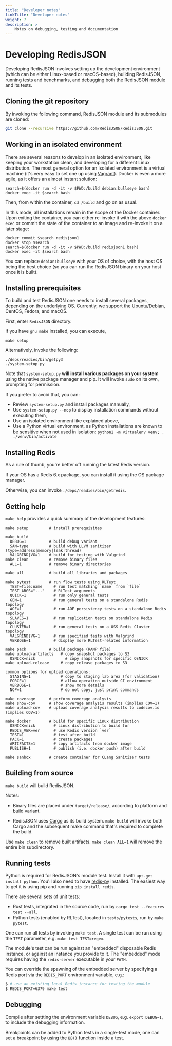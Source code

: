 ```yaml
---
title: "Developer notes"
linkTitle: "Developer notes"
weight: 7
description: >
    Notes on debugging, testing and documentation
---
```


# Developing RedisJSON

Developing RedisJSON involves setting up the development environment (which can be either Linux-based or macOS-based), building RedisJSON, running tests and benchmarks, and debugging both the RedisJSON module and its tests.

## Cloning the git repository
By invoking the following command, RedisJSON module and its submodules are cloned:
```sh
git clone --recursive https://github.com/RedisJSON/RedisJSON.git
```
## Working in an isolated environment
There are several reasons to develop in an isolated environment, like keeping your workstation clean, and developing for a different Linux distribution.
The most general option for an isolated environment is a virtual machine (it's very easy to set one up using [Vagrant](https://www.vagrantup.com)).
Docker is even a more agile, as it offers an almost instant solution:

```
search=$(docker run -d -it -v $PWD:/build debian:bullseye bash)
docker exec -it $search bash
```
Then, from within the container, ```cd /build``` and go on as usual.

In this mode, all installations remain in the scope of the Docker container.
Upon exiting the container, you can either re-invoke it with the above ```docker exec``` or commit the state of the container to an image and re-invoke it on a later stage:

```
docker commit $search redisjson1
docker stop $search
search=$(docker run -d -it -v $PWD:/build redisjson1 bash)
docker exec -it $search bash
```

You can replace `debian:bullseye` with your OS of choice, with the host OS being the best choice (so you can run the RedisJSON binary on your host once it is built).

## Installing prerequisites

To build and test RedisJSON one needs to install several packages, depending on the underlying OS. Currently, we support the Ubuntu/Debian, CentOS, Fedora, and macOS.

First, enter `RedisJSON` directory.

If you have ```gnu make``` installed, you can execute,

```
make setup
```
Alternatively, invoke the following:

```
./deps/readies/bin/getpy3
./system-setup.py
```
Note that ```system-setup.py``` **will install various packages on your system** using the native package manager and pip. It will invoke `sudo` on its own, prompting for permission.

If you prefer to avoid that, you can:

* Review `system-setup.py` and install packages manually,
* Use `system-setup.py --nop` to display installation commands without executing them,
* Use an isolated environment like explained above,
* Use a Python virtual environment, as Python installations are known to be sensitive when not used in isolation: `python2 -m virtualenv venv; . ./venv/bin/activate`

## Installing Redis
As a rule of thumb, you're better off running the latest Redis version.

If your OS has a Redis 6.x package, you can install it using the OS package manager.

Otherwise, you can invoke ```./deps/readies/bin/getredis```.

## Getting help
```make help``` provides a quick summary of the development features:

```
make setup         # install prerequisites

make build
  DEBUG=1          # build debug variant
  SAN=type         # build with LLVM sanitizer (type=address|memory|leak|thread)
  VALGRIND|VG=1    # build for testing with Valgrind
make clean         # remove binary files
  ALL=1            # remove binary directories

make all           # build all libraries and packages

make pytest        # run flow tests using RLTest
  TEST=file:name     # run test matching `name` from `file`
  TEST_ARGS="..."    # RLTest arguments
  QUICK=1            # run only general tests
  GEN=1              # run general tests on a standalone Redis topology
  AOF=1              # run AOF persistency tests on a standalone Redis topology
  SLAVES=1           # run replication tests on standalone Redis topology
  CLUSTER=1          # run general tests on a OSS Redis Cluster topology
  VALGRIND|VG=1      # run specified tests with Valgrind
  VERBOSE=1          # display more RLTest-related information

make pack          # build package (RAMP file)
make upload-artifacts   # copy snapshot packages to S3
  OSNICK=nick             # copy snapshots for specific OSNICK
make upload-release     # copy release packages to S3

common options for upload operations:
  STAGING=1             # copy to staging lab area (for validation)
  FORCE=1               # allow operation outside CI environment
  VERBOSE=1             # show more details
  NOP=1                 # do not copy, just print commands

make coverage      # perform coverage analysis
make show-cov      # show coverage analysis results (implies COV=1)
make upload-cov    # upload coverage analysis results to codecov.io (implies COV=1)

make docker        # build for specific Linux distribution
  OSNICK=nick        # Linux distribution to build for
  REDIS_VER=ver      # use Redis version `ver`
  TEST=1             # test after build
  PACK=1             # create packages
  ARTIFACTS=1        # copy artifacts from docker image
  PUBLISH=1          # publish (i.e. docker push) after build

make sanbox        # create container for CLang Sanitizer tests
```

## Building from source
```make build``` will build RedisJSON.

Notes:

* Binary files are placed under `target/release/`, according to platform and build variant.

* RedisJSON uses [Cargo](https://github.com/rust-lang/cargo) as its build system. ```make build``` will invoke both Cargo and the subsequent make command that's required to complete the build.

Use ```make clean``` to remove built artifacts. ```make clean ALL=1``` will remove the entire bin subdirectory.

## Running tests
Python is required for RedisJSON's module test. Install it with `apt-get install python`. You'll also
need to have [redis-py](https://github.com/redis/redis-py) installed. The easiest way to get
it is using pip and running `pip install redis`.

There are several sets of unit tests:
* Rust tests, integrated in the source code, run by ```cargo test --features test --all```.
* Python tests (enabled by RLTest), located in ```tests/pytests```, run by ```make pytest```.

One can run all tests by invoking ```make test```.
A single test can be run using the ```TEST``` parameter, e.g. ```make test TEST=regex```.

The module's test can be run against an "embedded" disposable Redis instance, or against an instance
you provide to it. The "embedded" mode requires having the `redis-server` executable in your `PATH`.

You can override the spawning of the embedded server by specifying a Redis port via the `REDIS_PORT`
environment variable, e.g.:

```bash
$ # use an existing local Redis instance for testing the module
$ REDIS_PORT=6379 make test
```

## Debugging
Compile after settting the environment variable `DEBUG`, e.g. `export DEBUG=1`, to include the
debugging information.

Breakpoints can be added to Python tests in a single-test mode, one can set a breakpoint by using the ```BB()``` function inside a test.


